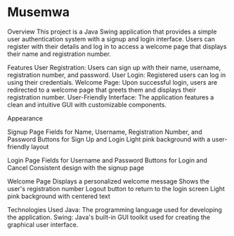 # Musemwa

Overview
This project is a Java Swing application that provides a simple user authentication system with a signup and login interface. Users can register with their details and log in to access a welcome page that displays their name and registration number.

Features
User Registration: Users can sign up with their name, username, registration number, and password.
User Login: Registered users can log in using their credentials.
Welcome Page: Upon successful login, users are redirected to a welcome page that greets them and displays their registration number.
User-Friendly Interface: The application features a clean and intuitive GUI with customizable components.

Appearance

Signup Page
Fields for Name, Username, Registration Number, and Password
Buttons for Sign Up and Login
Light pink background with a user-friendly layout

Login Page
Fields for Username and Password
Buttons for Login and Cancel
Consistent design with the signup page

Welcome Page
Displays a personalized welcome message
Shows the user's registration number
Logout button to return to the login screen
Light pink background with centered text

Technologies Used
Java: The programming language used for developing the application.
Swing: Java's built-in GUI toolkit used for creating the graphical user interface.
